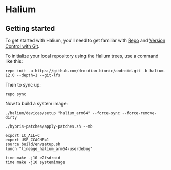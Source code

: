 Halium
===========

Getting started
---------------

To get started with Halium, you'll need to get
familiar with [Repo](https://source.android.com/source/using-repo.html) and [Version Control with Git](https://source.android.com/source/version-control.html).

To initialize your local repository using the Halium trees, use a command like this:
```
repo init -u https://github.com/droidian-bionic/android.git -b halium-12.0 --depth=1 --git-lfs
```
Then to sync up:
```
repo sync
```

Now to build a system image:
```
./halium/devices/setup "halium_arm64" --force-sync --force-remove-dirty

./hybris-patches/apply-patches.sh --mb

export LC_ALL=C
export USE_CCACHE=1
source build/envsetup.sh
lunch "lineage_halium_arm64-userdebug"

time make -j10 e2fsdroid
time make -j10 systemimage
```
